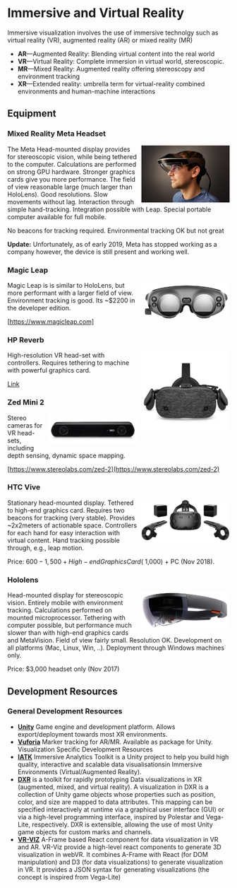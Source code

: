 # Immersive and Virtual Reality

Immersive visualization involves the use of immersive technolgy such as virtual reality (VR), augmented reality (AR) or mixed reality (MR) 

* __AR__—Augmented Reality: Blending virtual content into the real world
* __VR__—Virtual Reality: Complete immersion in virtual world, stereoscopic.
* __MR__—Mixed Reality: Augmented reality offering stereoscopy and environment tracking
* __XR__—Extended reality: umbrella term for virtual-reality combined environments and human-machine interactions

## Equipment

### Mixed Reality Meta Headset

<img style="float: right; width: 200px; margin-left: 10px;" src="figures/meta.jpg">
The Meta Head-mounted display provides for stereoscopic vision, while being tethered to the computer. Calculations are performed on strong GPU hardware. Stronger graphics cards give you more performance. The field of view reasonable large (much larger than HoloLens). Good resolutions. Slow movements without lag. Interaction through simple hand-tracking. Integration possible with Leap. Special portable computer available for full mobile.

No beacons for tracking required. Environmental tracking OK but not great

__Update:__ Unfortunately, as of early 2019, Meta has stopped working as a company however, the device is still present and working well.

### Magic Leap 

<img style="float: right; width: 200px; margin-left: 10px;" src="figures/magic-leap.png">
Magic Leap is is similar to HoloLens, but more performant with a larger field of view. Environment tracking is good. Its ~$2200 in the developer edition.

[https://www.magicleap.com]

### HP Reverb

<img style="float: right; width: 200px; margin-left: 10px;" src="figures/hp-reverb.jpg">
High-resolution VR head-set with controllers. Requires tethering to machine with powerful graphics card.

[Link](https://store.hp.com/UKStore/Merch/Offer.aspx?p=b-hp-reverb-vr-headset)

### Zed Mini 2


<img style="float: right; width: 200px; margin-left: 10px;" src="figures/zed-2-front.jpg">
Stereo cameras for VR head-sets, including depth sensing, dynamic space mapping.

[https://www.stereolabs.com/zed-2](https://www.stereolabs.com/zed-2)


### HTC Vive

<img style="float: right; width: 200px; margin-left: 10px;" src="figures/htcvive.png">
Stationary head-mounted display. Tethered to high-end graphics card. Requires two beacons for tracking (very stable). Provides ~2x2meters of actionable space. Controllers for each hand for easy interaction with virtual content. Hand tracking possible through, e.g., leap motion.

Price: $600-1,500 + High-end Graphics Card (~$1,000) + PC (Nov 2018).

### Hololens

<img style="float: right; width: 200px; margin-left: 10px;" src="figures/hololens.png">
Head-mounted display for stereoscopic vision. Entirely mobile with environment tracking. Calculations performed on mounted microprocessor. Tethering with computer possible, but performance much slower than with high-end graphics cards and MetaVision. Field of view fairly small. Resolution OK. Development on all platforms (Mac, Linux, Win, ..). Deployment through Windows machines only.

Price: $3,000 headset only (Nov 2017)


## Development Resources

### General Development Resources
* __[Unity](https://unity.com)__ Game engine and development platform. Allows export/deployment towards most XR environments.
* __[Vuforia](https://developer.vuforia.com/)__ Marker tracking for AR/MR. Available as package for Unity.
Visualization Specific Development Resources
* __[IATK](https://research.monash.edu/en/publications/iatk-an-immersive-analytics-toolkit)__ Immersive Analytics Toolkit is a Unity project to help you build high quality, interactive and scalable data visualisationsin Immersive Environments (Virtual/Augmented Reality).
* __[DXR](https://sites.google.com/view/dxr-vis)__ is a toolkit for rapidly prototyping Data visualizations in XR (augmented, mixed, and virtual reality). A visualization in DXR is a collection of Unity game objects whose properties such as position, color, and size are mapped to data attributes. This mapping can be specified interactively at runtime via a graphical user interface (GUI) or via a high-level programming interface, inspired by Polestar and Vega-Lite, respectively. DXR is extensible, allowing the use of most Unity game objects for custom marks and channels.
* __[VR-VIZ](https://github.com/mustafasaifee42/VR-Viz)__ A-Frame based React component for data visualization in VR and AR. VR-Viz provide a high-level react components to generate 3D visualization in webVR. It combines A-Frame with React (for DOM manipulation) and D3 (for data visualizations) to generate visualization in VR. It provides a JSON syntax for generating visualizations (the concept is inspired from Vega-Lite)

